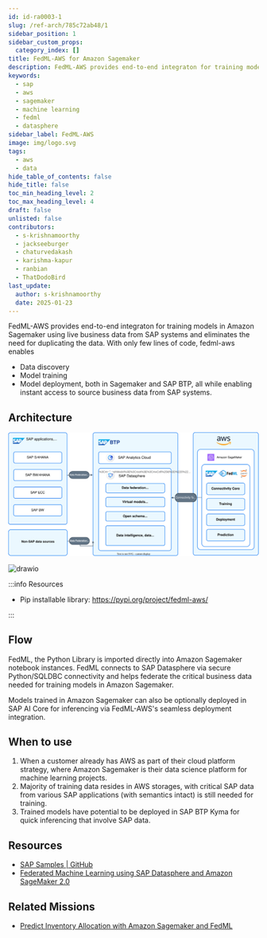 ```yaml
---
id: id-ra0003-1
slug: /ref-arch/785c72ab48/1
sidebar_position: 1
sidebar_custom_props:
  category_index: []
title: FedML-AWS for Amazon Sagemaker
description: FedML-AWS provides end-to-end integraton for training models in Amazon Sagemaker using live business data from SAP systems and eliminates the need for duplicating the data. 
keywords:
  - sap
  - aws
  - sagemaker
  - machine learning
  - fedml
  - datasphere
sidebar_label: FedML-AWS
image: img/logo.svg
tags:
  - aws
  - data
hide_table_of_contents: false
hide_title: false
toc_min_heading_level: 2
toc_max_heading_level: 4
draft: false
unlisted: false
contributors:
  - s-krishnamoorthy
  - jackseeburger
  - chaturvedakash
  - karishma-kapur
  - ranbian
  - ThatDodoBird
last_update:
  author: s-krishnamoorthy
  date: 2025-01-23
---
```


FedML-AWS provides end-to-end integraton for training models in Amazon Sagemaker using live business data from SAP systems and eliminates the need for duplicating the data. With only few lines of code, fedml-aws enables 
<ul><li>Data discovery</li>
<li> Model training</li>
<li>Model deployment, both in Sagemaker and SAP BTP, all while enabling instant access to source business data from SAP systems.  </li></ul> 

## Architecture

![image](images/fedml-aws.svg)

![drawio](drawio/fedml-aws.drawio)

:::info Resources

- Pip installable library: https://pypi.org/project/fedml-aws/ 

:::

## Flow 

FedML, the Python Library is imported directly into Amazon Sagemaker notebook instances. FedML connects to SAP Datasphere via secure Python/SQLDBC connectivity and helps federate the critical business data needed for training models in Amazon Sagemaker. 

Models trained in Amazon Sagemaker can also be optionally deployed in SAP AI Core for inferencing via FedML-AWS's seamless deployment integration.

## When to use 

1. When a customer already has AWS as part of their cloud platform strategy, where Amazon Sagemaker is their data science platform for machine learning projects. 
2. Majority of training data resides in AWS storages, with critical SAP data from various SAP applications (with semantics intact) is still needed for training.  
3. Trained models have potential to be deployed in SAP BTP Kyma for quick inferencing that involve SAP data. 

## Resources

- [SAP Samples | GitHub ](https://github.com/SAP-samples/datasphere-fedml/tree/main/AWS)
- [Federated Machine Learning using SAP Datasphere and Amazon SageMaker 2.0](https://community.sap.com/t5/technology-blogs-by-sap/federated-machine-learning-using-sap-datasphere-and-amazon-sagemaker-2-0/ba-p/13527862)

## Related Missions

- [Predict Inventory Allocation with Amazon Sagemaker and FedML](https://discovery-center.cloud.sap/missiondetail/4106)